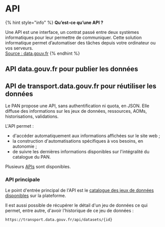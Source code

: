 # API

{% hint style="info" %}
**Qu’est-ce qu’une API ?**

Une API est une interface, un contrat passé entre deux systèmes informatiques pour leur permettre de communiquer. Cette solution informatique permet d’automatiser des tâches depuis votre ordinateur ou vos serveurs.\
[Source](https://guides.data.gouv.fr/publier-des-donnees/guide-data.gouv.fr/api)[ : data.gouv.fr](https://guides.data.gouv.fr/publier-des-donnees/guide-data.gouv.fr/api)
{% endhint %}

## API data.gouv.fr pour publier les données



## API de transport.data.gouv.fr pour réutiliser les données&#x20;

Le PAN propose une API, sans authentification ni quota, en JSON. Elle diffuse des informations sur les jeux de données, ressources, AOMs, historisations, validations.

L'API permet :

* d'accéder automatiquement aux informations affichées sur le site web ;
* la construction d'automatisations spécifiques à vos besoins, en autonomie ;
* de suivre les dernières informations disponibles sur l'intégralité du catalogue du PAN.&#x20;

Plusieurs [APIs](https://transport.data.gouv.fr/swaggerui) sont disponibles.

### API principale

Le point d'entrée principal de l'API est le [catalogue des jeux de données disponibles](https://transport.data.gouv.fr/api/datasets) sur la plateforme.

Il est aussi possible de récupérer le détail d'un jeu de données ce qui permet, entre autre, d'avoir l'historique de ce jeu de données :

```
https://transport.data.gouv.fr/api/datasets/{id}
```



